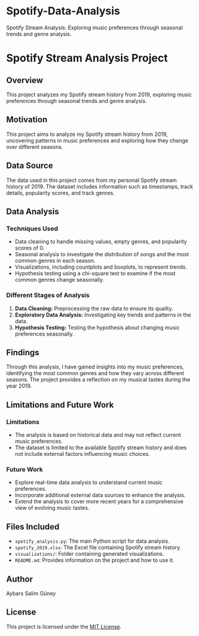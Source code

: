 # Spotify-Data-Analysis
Spotify Stream Analysis: Exploring music preferences through seasonal trends and genre analysis.

# Spotify Stream Analysis Project

## Overview
This project analyzes my Spotify stream history from 2019, exploring music preferences through seasonal trends and genre analysis.

## Motivation
This project aims to analyze my Spotify stream history from 2019, uncovering patterns in music preferences and exploring how they change over different seasons.

## Data Source
The data used in this project comes from my personal Spotify stream history of 2019. The dataset includes information such as timestamps, track details, popularity scores, and track genres.

## Data Analysis

### Techniques Used
- Data cleaning to handle missing values, empty genres, and popularity scores of 0.
- Seasonal analysis to investigate the distribution of songs and the most common genres in each season.
- Visualizations, including countplots and boxplots, to represent trends.
- Hypothesis testing using a chi-square test to examine if the most common genres change seasonally.

### Different Stages of Analysis
1. **Data Cleaning:** Preprocessing the raw data to ensure its quality.
2. **Exploratory Data Analysis:** Investigating key trends and patterns in the data.
3. **Hypothesis Testing:** Testing the hypothesis about changing music preferences seasonally.

## Findings
Through this analysis, I have gained insights into my music preferences, identifying the most common genres and how they vary across different seasons. The project provides a reflection on my musical tastes during the year 2019.

## Limitations and Future Work

### Limitations
- The analysis is based on historical data and may not reflect current music preferences.
- The dataset is limited to the available Spotify stream history and does not include external factors influencing music choices.

### Future Work
- Explore real-time data analysis to understand current music preferences.
- Incorporate additional external data sources to enhance the analysis.
- Extend the analysis to cover more recent years for a comprehensive view of evolving music tastes.

## Files Included
- `spotify_analysis.py`: The main Python script for data analysis.
- `spotify_2019.xlsx`: The Excel file containing Spotify stream history.
- `visualizations/`: Folder containing generated visualizations.
- `README.md`: Provides information on the project and how to use it.

## Author

Aybars Salim Güney

## License

This project is licensed under the [MIT License](LICENSE).


